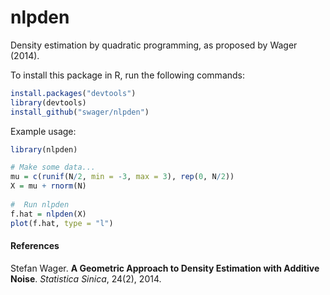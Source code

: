 # nlpden
Density estimation by quadratic programming, as proposed by Wager (2014).

To install this package in R, run the following commands:

```R
install.packages("devtools")
library(devtools) 
install_github("swager/nlpden")
```

Example usage:

```R
library(nlpden)

# Make some data...
mu = c(runif(N/2, min = -3, max = 3), rep(0, N/2))
X = mu + rnorm(N)
  
#  Run nlpden
f.hat = nlpden(X)
plot(f.hat, type = "l")
```

#### References
Stefan Wager. <b>A Geometric Approach to Density Estimation with Additive Noise</b>. <i>Statistica Sinica</i>, 24(2), 2014. 
